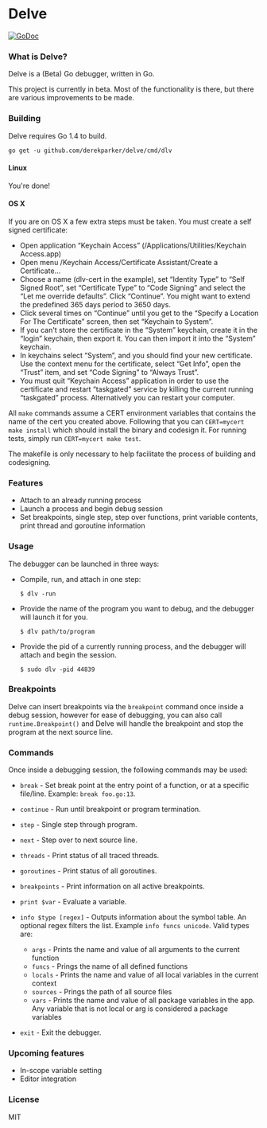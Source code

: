 # Delve

[![GoDoc](https://godoc.org/github.com/derekparker/delve?status.svg)](https://godoc.org/github.com/derekparker/delve)

### What is Delve?

Delve is a (Beta) Go debugger, written in Go.

This project is currently in beta. Most of the functionality is there, but there are various improvements to be made.

### Building

Delve requires Go 1.4 to build.

```
go get -u github.com/derekparker/delve/cmd/dlv
```

#### Linux

You're done!

#### OS X

If you are on OS X a few extra steps must be taken. You must create a self signed certificate:

* Open application “Keychain Access” (/Applications/Utilities/Keychain Access.app)
* Open menu /Keychain Access/Certificate Assistant/Create a Certificate...
* Choose a name (dlv-cert in the example), set “Identity Type” to “Self Signed Root”, set “Certificate Type” to “Code Signing” and select the “Let me override defaults”. Click “Continue”. You might want to extend the predefined 365 days period to 3650 days.
* Click several times on “Continue” until you get to the “Specify a Location For The Certificate” screen, then set “Keychain to System”.
* If you can't store the certificate in the “System” keychain, create it in the “login” keychain, then export it. You can then import it into the “System” keychain.
* In keychains select “System”, and you should find your new certificate. Use the context menu for the certificate, select “Get Info”, open the “Trust” item, and set “Code Signing” to “Always Trust”.
* You must quit “Keychain Access” application in order to use the certificate and restart “taskgated” service by killing the current running “taskgated” process. Alternatively you can restart your computer.

All `make` commands assume a CERT environment variables that contains the name of the cert you created above.
Following that you can `CERT=mycert make install` which should install the binary and codesign it. For running tests, simply run `CERT=mycert make test`.

The makefile is only necessary to help facilitate the process of building and codesigning.

### Features

* Attach to an already running process
* Launch a process and begin debug session
* Set breakpoints, single step, step over functions, print variable contents, print thread and goroutine information

### Usage

The debugger can be launched in three ways:

* Compile, run, and attach in one step:

	```
	$ dlv -run
	```

* Provide the name of the program you want to debug, and the debugger will launch it for you.

	```
	$ dlv path/to/program
	```

* Provide the pid of a currently running process, and the debugger will attach and begin the session.

	```
	$ sudo dlv -pid 44839
	```

### Breakpoints

Delve can insert breakpoints via the `breakpoint` command once inside a debug session, however for ease of debugging, you can also call `runtime.Breakpoint()` and Delve will handle the breakpoint and stop the program at the next source line.

### Commands

Once inside a debugging session, the following commands may be used:

* `break` - Set break point at the entry point of a function, or at a specific file/line. Example: `break foo.go:13`.

* `continue` - Run until breakpoint or program termination.

* `step` - Single step through program.

* `next` - Step over to next source line.

* `threads` - Print status of all traced threads.

* `goroutines` - Print status of all goroutines.

* `breakpoints` - Print information on all active breakpoints.

* `print $var` - Evaluate a variable.

* `info $type [regex]` - Outputs information about the symbol table. An optional regex filters the list. Example `info funcs unicode`. Valid types are:
  * `args` - Prints the name and value of all arguments to the current function
  * `funcs` - Prings the name of all defined functions
  * `locals` - Prints the name and value of all local variables in the current context
  * `sources` - Prings the path of all source files
  * `vars` - Prints the name and value of all package variables in the app. Any variable that is not local or arg is considered a package variables

* `exit` - Exit the debugger.


### Upcoming features

* In-scope variable setting
* Editor integration

### License

MIT

